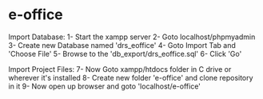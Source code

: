 # e-office
Import Database:
1- Start the xampp server
2- Goto localhost/phpmyadmin
3- Create new Database named 'drs_eoffice'
4- Goto Import Tab and 'Choose File'
5- Browse to the 'db_export/drs_eoffice.sql'
6- Click 'Go'

Import Project Files:
7- Now Goto xampp/htdocs folder in C drive or wherever it's installed
8- Create new folder 'e-office' and clone repository in it 
9- Now open up browser and goto 'localhost/e-office'
